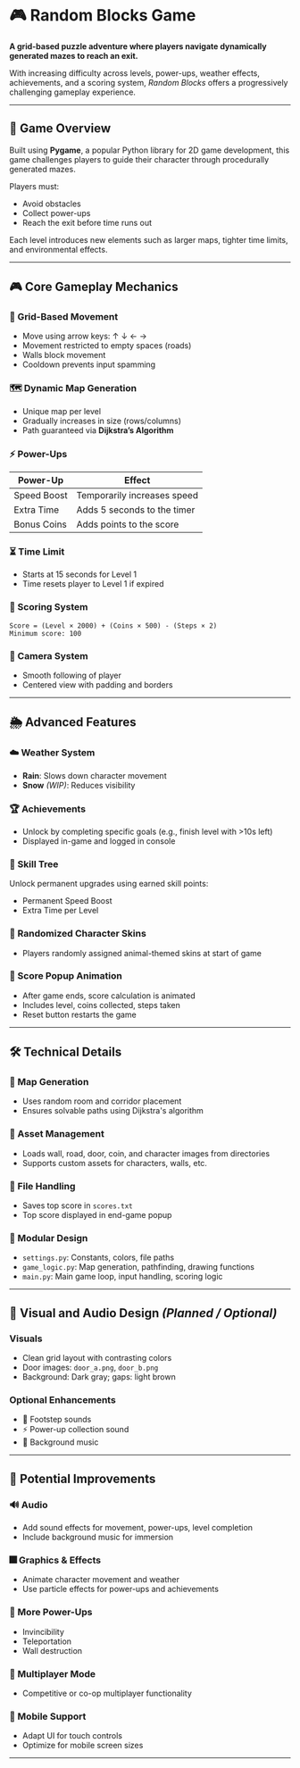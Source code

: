
# 🎮 Random Blocks Game

**A grid-based puzzle adventure where players navigate dynamically generated mazes to reach an exit.**

With increasing difficulty across levels, power-ups, weather effects, achievements, and a scoring system, *Random Blocks* offers a progressively challenging gameplay experience.

---

## 🧩 Game Overview

Built using **Pygame**, a popular Python library for 2D game development, this game challenges players to guide their character through procedurally generated mazes.

Players must:
- Avoid obstacles
- Collect power-ups
- Reach the exit before time runs out

Each level introduces new elements such as larger maps, tighter time limits, and environmental effects.

---

## 🎮 Core Gameplay Mechanics

### 🔲 Grid-Based Movement
- Move using arrow keys: ↑ ↓ ← →
- Movement restricted to empty spaces (roads)
- Walls block movement
- Cooldown prevents input spamming

### 🗺️ Dynamic Map Generation
- Unique map per level
- Gradually increases in size (rows/columns)
- Path guaranteed via **Dijkstra’s Algorithm**

### ⚡ Power-Ups
| Power-Up       | Effect                        |
|----------------|-------------------------------|
| Speed Boost    | Temporarily increases speed   |
| Extra Time     | Adds 5 seconds to the timer   |
| Bonus Coins    | Adds points to the score      |

### ⏳ Time Limit
- Starts at 15 seconds for Level 1
- Time resets player to Level 1 if expired

### 🧮 Scoring System
```text
Score = (Level × 2000) + (Coins × 500) - (Steps × 2)
Minimum score: 100
```

### 🎥 Camera System
- Smooth following of player
- Centered view with padding and borders

---

## 🌦️ Advanced Features

### ☁️ Weather System
- **Rain**: Slows down character movement
- **Snow** *(WIP)*: Reduces visibility

### 🏆 Achievements
- Unlock by completing specific goals (e.g., finish level with >10s left)
- Displayed in-game and logged in console

### 🌲 Skill Tree
Unlock permanent upgrades using earned skill points:
- Permanent Speed Boost
- Extra Time per Level

### 🧍 Randomized Character Skins
- Players randomly assigned animal-themed skins at start of game

### 💯 Score Popup Animation
- After game ends, score calculation is animated
- Includes level, coins collected, steps taken
- Reset button restarts the game

---

## 🛠️ Technical Details

### 🧭 Map Generation
- Uses random room and corridor placement
- Ensures solvable paths using Dijkstra's algorithm

### 🧰 Asset Management
- Loads wall, road, door, coin, and character images from directories
- Supports custom assets for characters, walls, etc.

### 📁 File Handling
- Saves top score in `scores.txt`
- Top score displayed in end-game popup

### 🧱 Modular Design
- `settings.py`: Constants, colors, file paths
- `game_logic.py`: Map generation, pathfinding, drawing functions
- `main.py`: Main game loop, input handling, scoring logic

---

## 🎨 Visual and Audio Design *(Planned / Optional)*

### Visuals
- Clean grid layout with contrasting colors
- Door images: `door_a.png`, `door_b.png`
- Background: Dark gray; gaps: light brown

### Optional Enhancements
- 👣 Footstep sounds
- ⚡ Power-up collection sound
- 🎵 Background music

---

## 🚀 Potential Improvements

### 🔊 Audio
- Add sound effects for movement, power-ups, level completion
- Include background music for immersion

### 🎆 Graphics & Effects
- Animate character movement and weather
- Use particle effects for power-ups and achievements

### 🧪 More Power-Ups
- Invincibility
- Teleportation
- Wall destruction

### 👥 Multiplayer Mode
- Competitive or co-op multiplayer functionality

### 📱 Mobile Support
- Adapt UI for touch controls
- Optimize for mobile screen sizes

---
